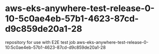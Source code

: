 # aws-eks-anywhere-test-release-0-10-5c0ae4eb-57b1-4623-87cd-d9c859de20a1-28
repository for use with E2E test job aws-eks-anywhere-test-release-0-10:5c0ae4eb-57b1-4623-87cd-d9c859de20a1-28
